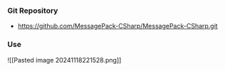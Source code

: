 ### Git Repository
- https://github.com/MessagePack-CSharp/MessagePack-CSharp.git
### Use
![[Pasted image 20241118221528.png]]